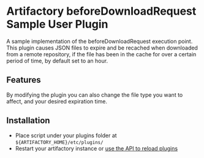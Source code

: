 Artifactory beforeDownloadRequest Sample User Plugin
====================================================

A sample implementation of the beforeDownloadRequest execution point. This
plugin causes JSON files to expire and be recached when downloaded from a remote
repository, if the file has been in the cache for over a certain period of time, by default set to an hour.

## Features

By modifying the plugin you can also change the file type you want to affect, and your desired expiration time.

## Installation

* Place script under your plugins folder at `${ARTIFACTORY_HOME}/etc/plugins/`
* Restart your artifactory instance or [use the API to reload plugins][1]



[1]:https://www.jfrog.com/confluence/display/RTF/User+Plugins#UserPlugins-ReloadingPlugins

